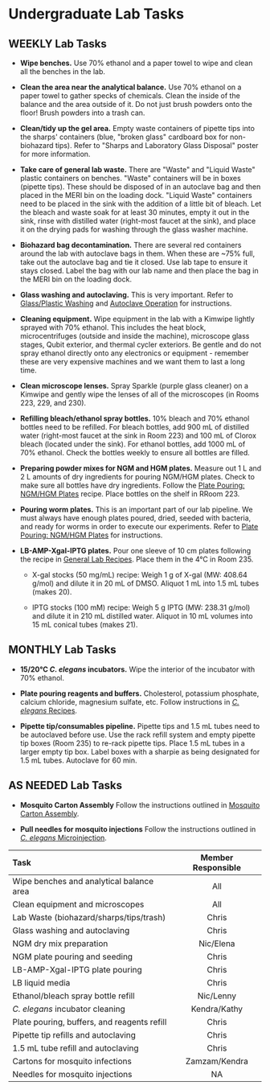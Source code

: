 # Undergraduate Lab Tasks

## WEEKLY Lab Tasks

  - **Wipe benches.** Use 70% ethanol and a paper towel to wipe and clean all the benches in the lab.

  - **Clean the area near the analytical balance.** Use 70% ethanol on a paper towel to gather specks of chemicals. Clean the inside of the balance and the area outside of it. Do not just brush powders onto the floor! Brush powders into a trash can.

  - **Clean/tidy up the gel area.** Empty waste containers of pipette tips into the sharps' containers (blue, "broken glass" cardboard box for non-biohazard tips). Refer to "Sharps and Laboratory Glass Disposal" poster for more information.

  - **Take care of general lab waste.** There are "Waste" and  "Liquid Waste" plastic containers on benches. "Waste" containers will be in boxes (pipette tips). These should be disposed of in an autoclave bag and then placed in the MERI bin on the loading dock. "Liquid Waste" containers need to be placed in the sink with the addition of a little bit of bleach. Let the bleach and waste soak for at least 30 minutes, empty it out in the sink, rinse with distilled water (right-most faucet at the sink), and place it on the drying pads for washing through the glass washer machine.

  - **Biohazard bag decontamination.** There are several red containers around the lab with autoclave bags in them. When these are ~75% full, take out the autoclave bag and tie it closed. Use lab tape to ensure it stays closed. Label the bag with our lab name and then place the bag in the MERI bin on the loading dock.

  - **Glass washing and autoclaving.** This is very important. Refer to [Glass/Plastic Washing](../../Lab_Operations/Washing_Protocols/Washing_Protocols.md) and [Autoclave Operation](../../Lab_Operations/Autoclave_Operation/Autoclave_Operation.md) for instructions.

  - **Cleaning equipment.** Wipe equipment in the lab with a Kimwipe lightly sprayed with 70% ethanol. This includes the heat block, microcentrifuges (outside and inside the machine), microscope glass stages, Qubit exterior, and thermal cycler exteriors. Be gentle and do not spray ethanol directly onto any electronics or equipment - remember these are very expensive machines and we want them to last a long time.

  - **Clean microscope lenses.** Spray Sparkle (purple glass cleaner) on a Kimwipe and gently wipe the lenses of all of the microscopes (in Rooms 223, 229, and 230).

  - **Refilling bleach/ethanol spray bottles.** 10% bleach and 70% ethanol bottles need to be refilled. For bleach bottles, add 900 mL of distilled water (right-most faucet at the sink in Room 223) and 100 mL of Clorox bleach (located under the sink). For ethanol bottles, add 1000 mL of 70% ethanol. Check the bottles weekly to ensure all bottles are filled.

  - **Preparing powder mixes for NGM and HGM plates.** Measure out 1 L and 2 L amounts of dry ingredients for pouring NGM/HGM plates. Check to make sure all bottles have dry ingredients. Follow the [Plate Pouring: NGM/HGM Plates](../../Caenorhabditis_elegans/PlatePouring_NGM/PlatePouring_NGM.md) recipe. Place bottles on the shelf in RRoom 223.

  - **Pouring worm plates.** This is an important part of our lab pipeline. We must always have enough plates poured, dried, seeded with bacteria, and ready for worms in order to execute our experiments. Refer to [Plate Pouring: NGM/HGM Plates](../../Caenorhabditis_elegans/PlatePouring_NGM/PlatePouring_NGM.md) for instructions.

  - **LB-AMP-Xgal-IPTG plates.** Pour one sleeve of 10 cm plates following the recipe in [General Lab Recipes](../../Molecular_Biology/General_Recipes/General_Recipes.md). Place them in the 4°C in Room 235.

    - X-gal stocks (50 mg/mL) recipe: Weigh 1 g of X-gal (MW: 408.64 g/mol) and dilute it in 20 mL of DMSO. Aliquot 1 mL into 1.5 mL tubes (makes 20).

    - IPTG stocks (100 mM) recipe: Weigh 5 g IPTG (MW: 238.31 g/mol) and dilute it in 210 mL distilled water. Aliquot in 10 mL volumes into 15 mL conical tubes (makes 21).

## MONTHLY Lab Tasks

  - **15/20°C _C. elegans_ incubators.** Wipe the interior of the incubator with 70% ethanol.

  - **Plate pouring reagents and buffers.** Cholesterol, potassium phosphate, calcium chloride, magnesium sulfate, etc. Follow instructions in [*C. elegans* Recipes](../../Caenorhabditis_elegans/Celegans_Recipes/Celegans_Recipes.md).

  - **Pipette tip/consumables pipeline.** Pipette tips and 1.5 mL tubes need to be autoclaved before use. Use the rack refill system and empty pipette tip boxes (Room 235) to re-rack pipette tips. Place 1.5 mL tubes in a larger empty tip box. Label boxes with a sharpie as being designated for 1.5 mL tubes. Autoclave for 60 min.

## AS NEEDED Lab Tasks

  - **Mosquito Carton Assembly** Follow the instructions outlined in [Mosquito Carton Assembly](../../Parasitic_Nematodes/Mosquito_Carton_Assembly/Mosquito_Carton_Assembly.md).

  - **Pull needles for mosquito injections** Follow the instructions outlined in [_C. elegans_ Microinjection](../../Microinjection/Ce_Microinjection/Ce_Microinjection.md).

  | Task | Member Responsible |
  | :--- | :----------------: |
  |Wipe benches and analytical balance area | All |
  | Clean equipment and microscopes | All |
  | Lab Waste (biohazard/sharps/tips/trash) | Chris |
  | Glass washing and autoclaving | Chris |
  | NGM dry mix preparation | Nic/Elena |
  | NGM plate pouring and seeding | Chris |
  | LB-AMP-Xgal-IPTG plate pouring | Chris |
  | LB liquid media | Chris |
  | Ethanol/bleach spray bottle refill | Nic/Lenny |
  | _C. elegans_ incubator cleaning | Kendra/Kathy |
  | Plate pouring, buffers, and reagents refill | Chris |
  | Pipette tip refills and autoclaving | Chris |
  | 1.5 mL tube refill and autoclaving | Chris |
  | Cartons for mosquito infections | Zamzam/Kendra |
  | Needles for mosquito injections | NA |
